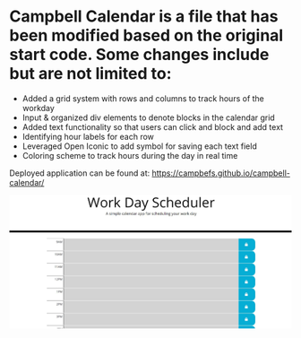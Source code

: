 # Campbell Calendar is a file that has been modified based on the original start code. Some changes include but are not limited to:
 - Added a grid system with rows and columns to track hours of the workday
 - Input & organized div elements to denote blocks in the calendar grid
 - Added text functionality so that users can click and block and add text
 - Identifying hour labels for each row
 - Leveraged Open Iconic to add symbol for saving each text field
 - Coloring scheme to track hours during the day in real time

 Deployed application can be found at: https://campbefs.github.io/campbell-calendar/

 ![alt text](assets/img/scheduler_screenshot.JPG "Live Application Screenshot")